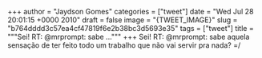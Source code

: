 
+++
author = "Jaydson Gomes"
categories = ["tweet"]
date = "Wed Jul 28 20:01:15 +0000 2010"
draft = false
image = "{TWEET_IMAGE}"
slug = "b764dddd3c57ea4cf47819f6e2b38bc3d5693e35"
tags = ["tweet"]
title = """Sei! RT: @mrprompt: sabe ..."""
+++
Sei! RT: @mrprompt: sabe aquela sensação de ter feito todo um trabalho que não vai servir pra nada? =/
